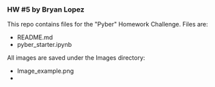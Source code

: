 ### HW #5 by Bryan Lopez

This repo contains files for the "Pyber" Homework Challenge. Files are:

- README.md
- pyber_starter.ipynb

All images are saved under the Images directory:
- Image_example.png
-
